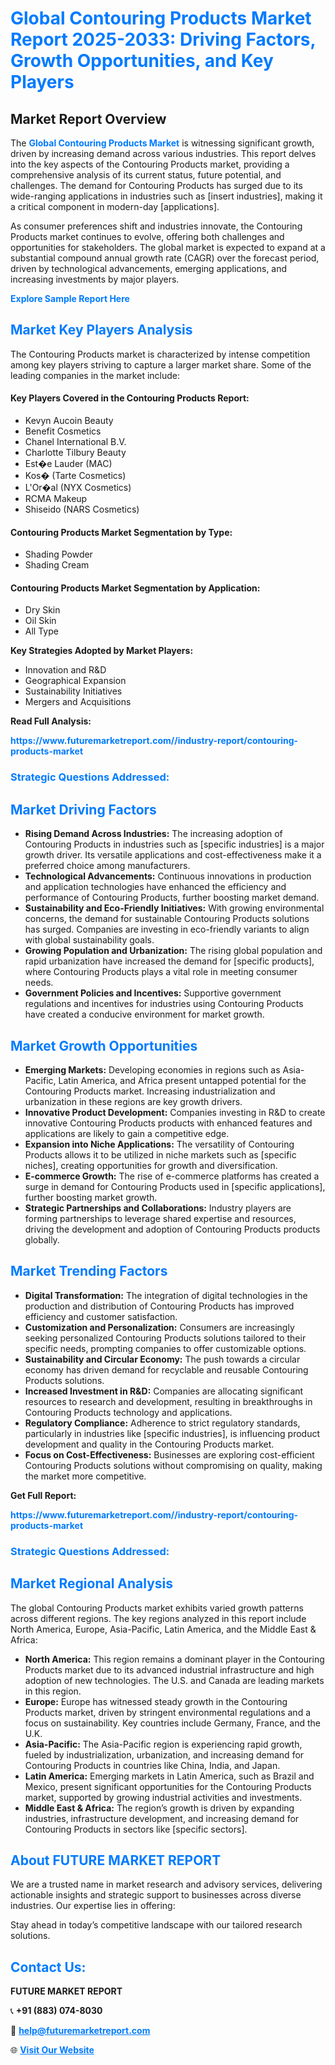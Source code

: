<h1 style="color: #007BFF;">Global Contouring Products Market Report 2025-2033: Driving Factors, Growth Opportunities, and Key Players</h1>

<section id="overview">
<h2>Market Report Overview</h2>
<p>The <a href="https://www.futuremarketreport.com//industry-report/contouring-products-market" style="color: #007BFF; text-decoration: none;"><strong>Global Contouring Products Market</strong></a> is witnessing significant growth, driven by increasing demand across various industries. This report delves into the key aspects of the Contouring Products market, providing a comprehensive analysis of its current status, future potential, and challenges. The demand for Contouring Products has surged due to its wide-ranging applications in industries such as [insert industries], making it a critical component in modern-day [applications].</p>
<p>As consumer preferences shift and industries innovate, the Contouring Products market continues to evolve, offering both challenges and opportunities for stakeholders. The global market is expected to expand at a substantial compound annual growth rate (CAGR) over the forecast period, driven by technological advancements, emerging applications, and increasing investments by major players.</p>
</section>

<section id="overview">
<p><a href="https://www.futuremarketreport.com//request-sample/reportId=92590" style="color: #007BFF; text-decoration: none;"><strong>Explore Sample Report Here</strong></a></p>
</section>

<section id="key-players">
<h2 style="color: #007BFF;">Market Key Players Analysis</h2>
<p>The Contouring Products market is characterized by intense competition among key players striving to capture a larger market share. Some of the leading companies in the market include:</p>
<h4>Key Players Covered in the Contouring Products Report:</h4>
<ul><li>Kevyn Aucoin Beauty</li><li>Benefit Cosmetics</li><li>Chanel International B.V.</li><li>Charlotte Tilbury Beauty</li><li>Est�e Lauder (MAC)</li><li>Kos� (Tarte Cosmetics)</li><li>L&#039;Or�al (NYX Cosmetics)</li><li>RCMA Makeup</li><li>Shiseido (NARS Cosmetics)</li></ul>
<h4>Contouring Products Market Segmentation by Type:</h4>
<ul><li>Shading Powder</li><li>Shading Cream</li></ul>

<h4>Contouring Products Market Segmentation by Application:</h4>
<ul><li>Dry Skin</li><li>Oil Skin</li><li>All Type</li></ul>
<p><strong>Key Strategies Adopted by Market Players:</strong></p>
<ul>
<li>Innovation and R&D</li>
<li>Geographical Expansion</li>
<li>Sustainability Initiatives</li>
<li>Mergers and Acquisitions</li>
</ul>
</section>

<section>
<p><strong>Read Full Analysis: </strong></p><a href="https://www.futuremarketreport.com//industry-report/contouring-products-market" style="color: #007BFF; text-decoration: none;"><strong>https://www.futuremarketreport.com//industry-report/contouring-products-market</strong></a>
<h3 style="color: #007BFF;">Strategic Questions Addressed:</h3>
</section>

<section id="driving-factors">
<h2 style="color: #007BFF;">Market Driving Factors</h2>
<ul>
<li><strong>Rising Demand Across Industries:</strong> The increasing adoption of Contouring Products in industries such as [specific industries] is a major growth driver. Its versatile applications and cost-effectiveness make it a preferred choice among manufacturers.</li>
<li><strong>Technological Advancements:</strong> Continuous innovations in production and application technologies have enhanced the efficiency and performance of Contouring Products, further boosting market demand.</li>
<li><strong>Sustainability and Eco-Friendly Initiatives:</strong> With growing environmental concerns, the demand for sustainable Contouring Products solutions has surged. Companies are investing in eco-friendly variants to align with global sustainability goals.</li>
<li><strong>Growing Population and Urbanization:</strong> The rising global population and rapid urbanization have increased the demand for [specific products], where Contouring Products plays a vital role in meeting consumer needs.</li>
<li><strong>Government Policies and Incentives:</strong> Supportive government regulations and incentives for industries using Contouring Products have created a conducive environment for market growth.</li>
</ul>
</section>

<section id="growth-opportunities">
<h2 style="color: #007BFF;">Market Growth Opportunities</h2>
<ul>
<li><strong>Emerging Markets:</strong> Developing economies in regions such as Asia-Pacific, Latin America, and Africa present untapped potential for the Contouring Products market. Increasing industrialization and urbanization in these regions are key growth drivers.</li>
<li><strong>Innovative Product Development:</strong> Companies investing in R&D to create innovative Contouring Products products with enhanced features and applications are likely to gain a competitive edge.</li>
<li><strong>Expansion into Niche Applications:</strong> The versatility of Contouring Products allows it to be utilized in niche markets such as [specific niches], creating opportunities for growth and diversification.</li>
<li><strong>E-commerce Growth:</strong> The rise of e-commerce platforms has created a surge in demand for Contouring Products used in [specific applications], further boosting market growth.</li>
<li><strong>Strategic Partnerships and Collaborations:</strong> Industry players are forming partnerships to leverage shared expertise and resources, driving the development and adoption of Contouring Products products globally.</li>
</ul>
</section>

<section id="trending-factors">
<h2 style="color: #007BFF;">Market Trending Factors</h2>
<ul>
<li><strong>Digital Transformation:</strong> The integration of digital technologies in the production and distribution of Contouring Products has improved efficiency and customer satisfaction.</li>
<li><strong>Customization and Personalization:</strong> Consumers are increasingly seeking personalized Contouring Products solutions tailored to their specific needs, prompting companies to offer customizable options.</li>
<li><strong>Sustainability and Circular Economy:</strong> The push towards a circular economy has driven demand for recyclable and reusable Contouring Products solutions.</li>
<li><strong>Increased Investment in R&D:</strong> Companies are allocating significant resources to research and development, resulting in breakthroughs in Contouring Products technology and applications.</li>
<li><strong>Regulatory Compliance:</strong> Adherence to strict regulatory standards, particularly in industries like [specific industries], is influencing product development and quality in the Contouring Products market.</li>
<li><strong>Focus on Cost-Effectiveness:</strong> Businesses are exploring cost-efficient Contouring Products solutions without compromising on quality, making the market more competitive.</li>
</ul>
</section>

<section>
<p><strong>Get Full Report: </strong></p><a href="https://www.futuremarketreport.com//industry-report/contouring-products-market" style="color: #007BFF; text-decoration: none;"><strong>https://www.futuremarketreport.com//industry-report/contouring-products-market</strong></a>
<h3 style="color: #007BFF;">Strategic Questions Addressed:</h3>
</section>


<section id="regional-analysis">
<h2 style="color: #007BFF;">Market Regional Analysis</h2>
<p>The global Contouring Products market exhibits varied growth patterns across different regions. The key regions analyzed in this report include North America, Europe, Asia-Pacific, Latin America, and the Middle East & Africa:</p>
<ul>
<li><strong>North America:</strong> This region remains a dominant player in the Contouring Products market due to its advanced industrial infrastructure and high adoption of new technologies. The U.S. and Canada are leading markets in this region.</li>
<li><strong>Europe:</strong> Europe has witnessed steady growth in the Contouring Products market, driven by stringent environmental regulations and a focus on sustainability. Key countries include Germany, France, and the U.K.</li>
<li><strong>Asia-Pacific:</strong> The Asia-Pacific region is experiencing rapid growth, fueled by industrialization, urbanization, and increasing demand for Contouring Products in countries like China, India, and Japan.</li>
<li><strong>Latin America:</strong> Emerging markets in Latin America, such as Brazil and Mexico, present significant opportunities for the Contouring Products market, supported by growing industrial activities and investments.</li>
<li><strong>Middle East & Africa:</strong> The region’s growth is driven by expanding industries, infrastructure development, and increasing demand for Contouring Products in sectors like [specific sectors].</li>
</ul>
</section>

<footer>
<h2 style="color: #007BFF;">About FUTURE MARKET REPORT</h2>
<p>We are a trusted name in market research and advisory services, delivering actionable insights and strategic support to businesses across diverse industries. Our expertise lies in offering:</p>

<p>Stay ahead in today’s competitive landscape with our tailored research solutions.</p>

<h2 style="color: #007BFF;">Contact Us:</h2>
<p><strong>FUTURE MARKET REPORT</strong></p>
<p>📞 <strong>+91 (883) 074-8030</strong></p>
<p>📧 <strong><a href="mailto:help@futuremarketreport.com" style="color: #007BFF;">help@futuremarketreport.com</a></strong></p>
<p>🌐 <strong><a href="https://www.futuremarketreport.com/" style="color: #007BFF;">Visit Our Website</a></strong></p>
</footer>